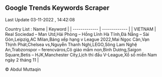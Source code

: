 

## Google Trends Keywords Scraper 
 
Last Update 03-11-2022 , 14:42:08

Country List :
 Name  | Keyword |
| ------------- | ------------- |
| VIETNAM | Real Sociedad – Man Utd,Hải Phòng – Hồng Lĩnh Hà Tĩnh,Đà Nẵng – Sài Gòn,Leipzig,AC Milan,Bảng xếp hạng v League 2022,Mai Ngọc Căn,Vạn Thịnh Phát,Chelsea vs,Nguyễn Thanh Nghị,LEGO,Sông Lam Nghệ An,Trabzonspor – ferencváros,Cô giáo mầm non,Bình Dương,Saigon Square,Betis – HJK,Manchester City,Lịch thi đấu V-League,Xổ số miền Nam ngày 2 tháng 11 |



© Abdul Muttaqin 
